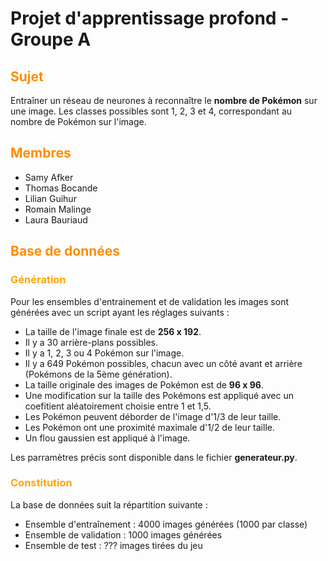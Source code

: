 # Projet d'apprentissage profond - Groupe A

## <span style="color:darkorange">Sujet</span>
Entraîner un réseau de neurones à reconnaître le **nombre de Pokémon** sur une image. Les classes possibles sont 1, 2, 3 et 4, correspondant au nombre de Pokémon sur l'image.

## <span style="color:darkorange">Membres</span>
- Samy Afker
- Thomas Bocande
- Lilian Guihur
- Romain Malinge
- Laura Bauriaud

## <span style="color:darkorange">Base de données</span>

### <span style="color:orange">Génération</span>

Pour les ensembles d'entrainement et de validation les images sont générées avec un script ayant les réglages suivants :
- La taille de l'image finale est de **256 x 192**.
- Il y a 30 arrière-plans possibles.
- Il y a 1, 2, 3 ou 4 Pokémon sur l'image.
- Il y a 649 Pokémon possibles, chacun avec un côté avant et arrière (Pokémons de la 5ème génération).
- La taille originale des images de Pokémon est de **96 x 96**.
- Une modification sur la taille des Pokémons est appliqué avec un coefitient aléatoirement choisie  entre 1 et 1,5.
- Les Pokémon peuvent déborder de l'image d'1/3 de leur taille.
- Les Pokémon ont une proximité maximale d'1/2 de leur taille.
- Un flou gaussien est appliqué à l'image.

Les parramètres précis sont disponible dans le fichier **generateur.py**.

### <span style="color:orange">Constitution</span>
La base de données suit la répartition suivante :
- Ensemble d'entraînement : 4000 images générées (1000 par classe)
- Ensemble de validation : 1000 images générées
- Ensemble de test : ??? images tirées du jeu
